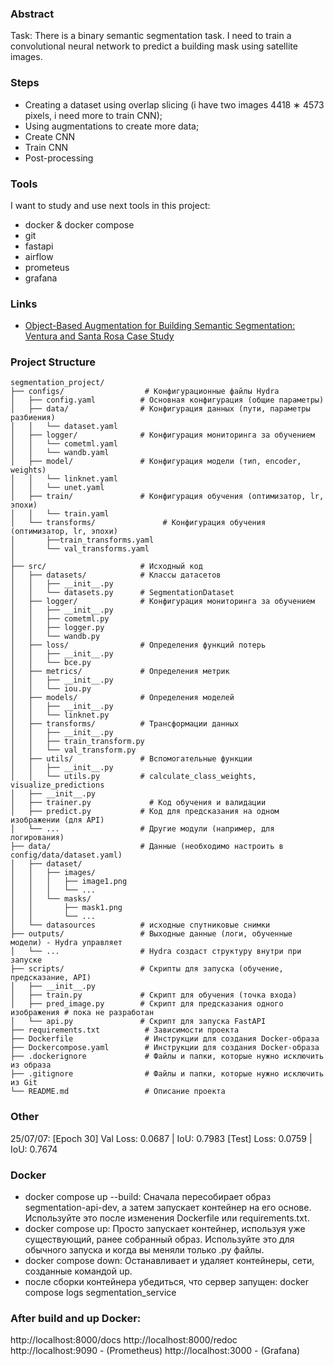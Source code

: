 ### Abstract
Task: There is a binary semantic segmentation task.
I need to train a convolutional neural network to predict a building mask using satellite images.

### Steps
- Creating a dataset using overlap slicing (i have two images 4418 ∗ 4573 pixels, i need more to train CNN);
- Using augmentations to create more data;
- Create CNN
- Train CNN
- Post-processing

### Tools
I want to study and use next tools in this project:
- docker & docker compose
- git
- fastapi
- airflow
- prometeus
- grafana

### Links
- [Object-Based Augmentation for Building Semantic Segmentation: Ventura and
Santa Rosa Case Study](https://openaccess.thecvf.com/content/ICCV2021W/ILDAV/papers/Illarionova_Object-Based_Augmentation_for_Building_Semantic_Segmentation_Ventura_and_Santa_Rosa_ICCVW_2021_paper.pdf)

### Project Structure

```
segmentation_project/
├── configs/                  # Конфигурационные файлы Hydra
│   ├── config.yaml          # Основная конфигурация (общие параметры)
│   ├── data/                # Конфигурация данных (пути, параметры разбиения)
│   │   └── dataset.yaml
│   ├── logger/              # Конфигурация мониторинга за обучением
│   │   └── cometml.yaml
│   │   └── wandb.yaml
│   ├── model/               # Конфигурация модели (тип, encoder, weights)
│   │   └── linknet.yaml
│   │   └── unet.yaml
│   ├── train/               # Конфигурация обучения (оптимизатор, lr, эпохи)
│   │   └── train.yaml
│   └── transforms/               # Конфигурация обучения (оптимизатор, lr, эпохи)
│       ├──train_transforms.yaml
│       └── val_transforms.yaml
│
├── src/                     # Исходный код
│   ├── datasets/            # Классы датасетов
│   │   ├── __init__.py
│   │   └── datasets.py      # SegmentationDataset
│   ├── logger/              # Конфигурация мониторинга за обучением
│   │   ├── __init__.py
│   │   ├── cometml.py
│   │   ├── logger.py
│   │   └── wandb.py 
│   ├── loss/                # Определения функций потерь
│   │   ├── __init__.py
│   │   └── bce.py
│   ├── metrics/             # Определения метрик
│   │   ├── __init__.py
│   │   └── iou.py
│   ├── models/              # Определения моделей
│   │   ├── __init__.py
│   │   └── linknet.py
│   ├── transforms/          # Трансформации данных
│   │   ├── __init__.py
│   │   ├── train_transform.py
│   │   └── val_transform.py
│   ├── utils/               # Вспомогательные функции
│   │   ├── __init__.py
│   │   └── utils.py         # calculate_class_weights, visualize_predictions
│   ├── __init__.py
│   ├── trainer.py             # Код обучения и валидации
│   ├── predict.py           # Код для предсказания на одном изображении (для API)
│   └── ...                  # Другие модули (например, для логирования)
├── data/                    # Данные (необходимо настроить в config/data/dataset.yaml)
│   ├── dataset/             
│   │   ├── images/
│   │   │   ├── image1.png
│   │   │   └── ...
│   │   └── masks/
│   │       ├── mask1.png
│   │       └── ...
│   └── datasources          # исходные спутниковые снимки
├── outputs/                 # Выходные данные (логи, обученные модели) - Hydra управляет
│   └── ...                  # Hydra создаст структуру внутри при запуске
├── scripts/                 # Скрипты для запуска (обучение, предсказание, API)
│   ├── __init__.py
│   ├── train.py             # Скрипт для обучения (точка входа)
│   ├── pred_image.py        # Скрипт для предсказания одного изображения # пока не разработан
│   └── api.py               # Скрипт для запуска FastAPI
├── requirements.txt          # Зависимости проекта
├── Dockerfile                # Инструкции для создания Docker-образа
├── Dockercompose.yaml        # Инструкции для создания Docker-образа
├── .dockerignore             # Файлы и папки, которые нужно исключить из образа
├── .gitignore                # Файлы и папки, которые нужно исключить из Git
└── README.md                 # Описание проекта
```

### Other

25/07/07:
[Epoch 30] Val Loss: 0.0687 | IoU: 0.7983
[Test] Loss: 0.0759 | IoU: 0.7674


### Docker
- docker compose up --build: Сначала пересобирает образ segmentation-api-dev, а затем запускает контейнер на его основе. Используйте это после изменения Dockerfile или requirements.txt.
- docker compose up: Просто запускает контейнер, используя уже существующий, ранее собранный образ. Используйте это для обычного запуска и когда вы меняли только .py файлы.
- docker compose down: Останавливает и удаляет контейнеры, сети, созданные командой up.
- после сборки контейнера убедиться, что сервер запущен: docker compose logs segmentation_service

### After build and up Docker:
http://localhost:8000/docs
http://localhost:8000/redoc
http://localhost:9090 - (Prometheus)
http://localhost:3000 - (Grafana)